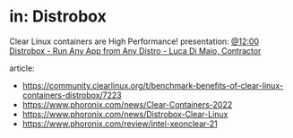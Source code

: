 # in: Distrobox
Clear Linux containers are High Performance!
presentation: [@12:00 Distrobox - Run Any App from Any Distro - Luca Di Maio, Contractor](https://youtu.be/eM1p47tow4o?t=720)

article:
- https://community.clearlinux.org/t/benchmark-benefits-of-clear-linux-containers-distrobox/7223
- https://www.phoronix.com/news/Clear-Containers-2022
- https://www.phoronix.com/news/Distrobox-Clear-Linux
- https://www.phoronix.com/review/intel-xeonclear-21
